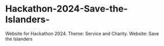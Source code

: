 # Hackathon-2024-Save-the-Islanders-
Website for Hackathon 2024. Theme: Service and Charity. Website: Save the Islanders
